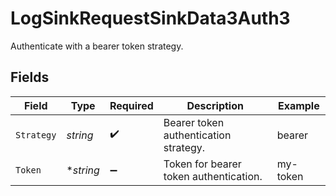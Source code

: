# LogSinkRequestSinkData3Auth3

Authenticate with a bearer token strategy.


## Fields

| Field                                  | Type                                   | Required                               | Description                            | Example                                |
| -------------------------------------- | -------------------------------------- | -------------------------------------- | -------------------------------------- | -------------------------------------- |
| `Strategy`                             | *string*                               | :heavy_check_mark:                     | Bearer token authentication strategy.  | bearer                                 |
| `Token`                                | **string*                              | :heavy_minus_sign:                     | Token for bearer token authentication. | my-token                               |